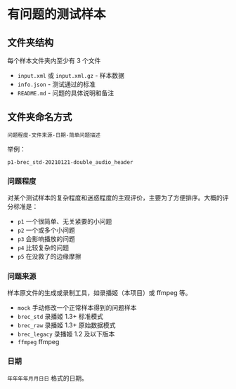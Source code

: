 # 有问题的测试样本

## 文件夹结构

每个样本文件夹内至少有 3 个文件

- `input.xml` 或 `input.xml.gz` - 样本数据
- `info.json` - 测试通过的标准
- `README.md` - 问题的具体说明和备注

## 文件夹命名方式

`问题程度-文件来源-日期-简单问题描述`

举例：

`p1-brec_std-20210121-double_audio_header`

### 问题程度

对某个测试样本的复杂程度和迷惑程度的主观评价，主要为了方便排序。大概的评分标准是：

- `p1` 一个很简单、无关紧要的小问题
- `p2` 一个或多个小问题
- `p3` 会影响播放的问题
- `p4` 比较复杂的问题
- `p5` 在没救了的边缘摩擦

### 问题来源

样本原文件的生成或录制工具，如录播姬（本项目）或 ffmpeg 等。

- `mock` 手动修改一个正常样本得到的问题样本
- `brec_std` 录播姬 1.3+ 标准模式
- `brec_raw` 录播姬 1.3+ 原始数据模式
- `brec_legacy` 录播姬 1.2 及以下版本
- `ffmpeg` ffmpeg

### 日期

`年年年年月月日日` 格式的日期。
